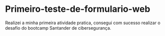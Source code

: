 # Primeiro-teste-de-formulario-web
Realizei a minha primeira atividade pratica, consegui com sucesso realizar o desafio do bootcamp Santander de cibersegurança.
